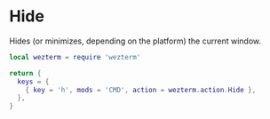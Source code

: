 # Hide

Hides (or minimizes, depending on the platform) the current window.

```lua
local wezterm = require 'wezterm'

return {
  keys = {
    { key = 'h', mods = 'CMD', action = wezterm.action.Hide },
  },
}
```
